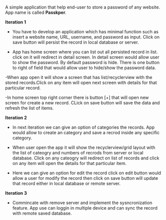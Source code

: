 A simple application that help end-user to store a password of any website. App name is called **Passkper**. 

**Iteration 1**

- You have to develop an application which has minimal function such as insert a website name, URL, username, and password as input. Click on save button will persist the record in local database or server.

- App has home screen where you can list out all persisted record in list. click on it will redirect in detail screen.
In detail screen would allow user to show the password. By default password is hide. There is one button to right of field that would allow user to hide/show the password data.

-When app open it will show a screen that has list/recyclerview with the stored records.Click on any item will open next screen with details for that particular record.

-In home screen top right corner there is button [+] that will open new screen for create a new record. CLick on save button will save the data and refresh the list of items.


**Iteration 2**
- In next iteration we can give an option of categories the records. App would allow to create an category and save a recrod inside any specific category. 

- When user open the app it will show the recyclerview/grid layout with the list of cateogry and numbers of recrods from server or local database. Click on any cateogry will redirect on list of records and click on any item will open the details for that particular item.

- Here we can give an option for edit the record click on edit button would allow a user for modify the record then click on save button will update that record either in local database or remote server.

**Iteration 3**
- Commincate with remove server and implement the sysncronization feature. App use can loggin in multiple device and can sync the record with remote saved database.
